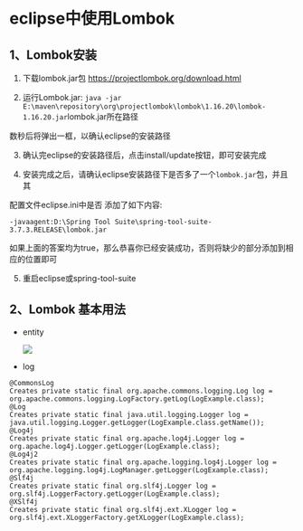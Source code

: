 # eclipse中使用Lombok
## 1、Lombok安装
1. 下载lombok.jar包 https://projectlombok.org/download.html

2. 运行Lombok.jar: 
     `java -jar E:\maven\repository\org\projectlombok\lombok\1.16.20\lombok-1.16.20.jar`lombok.jar所在路径

  数秒后将弹出一框，以确认eclipse的安装路径

3. 确认完eclipse的安装路径后，点击install/update按钮，即可安装完成

4. 安装完成之后，请确认eclipse安装路径下是否多了一个`lombok.jar`包，并且其

  配置文件eclipse.ini中是否 添加了如下内容: 

   `-javaagent:D:\Spring Tool Suite\spring-tool-suite-3.7.3.RELEASE\lombok.jar`

  如果上面的答案均为true，那么恭喜你已经安装成功，否则将缺少的部分添加到相应的位置即可

5. 重启eclipse或spring-tool-suite

## 2、Lombok 基本用法
- entity

  ![](http://ww1.sinaimg.cn/large/005PjuVtgy1fqs7fgrptvj30fh0asmx7.jpg)

- log

```
@CommonsLog  
Creates private static final org.apache.commons.logging.Log log = org.apache.commons.logging.LogFactory.getLog(LogExample.class);  
@Log  
Creates private static final java.util.logging.Logger log = java.util.logging.Logger.getLogger(LogExample.class.getName());  
@Log4j  
Creates private static final org.apache.log4j.Logger log = org.apache.log4j.Logger.getLogger(LogExample.class);  
@Log4j2  
Creates private static final org.apache.logging.log4j.Logger log = org.apache.logging.log4j.LogManager.getLogger(LogExample.class);  
@Slf4j  
Creates private static final org.slf4j.Logger log = org.slf4j.LoggerFactory.getLogger(LogExample.class);  
@XSlf4j  
Creates private static final org.slf4j.ext.XLogger log = org.slf4j.ext.XLoggerFactory.getXLogger(LogExample.class);  
```